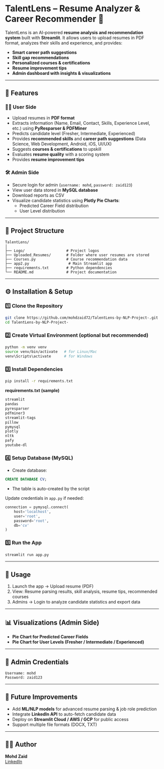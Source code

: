 # TalentLens – Resume Analyzer & Career Recommender 🎯  

TalentLens is an AI-powered **resume analysis and recommendation system** built with **Streamlit**. It allows users to upload resumes in PDF format, analyzes their skills and experience, and provides:  
- **Smart career path suggestions**  
- **Skill gap recommendations**  
- **Personalized courses & certifications**  
- **Resume improvement tips**  
- **Admin dashboard with insights & visualizations**  

---

## 🚀 Features  
### 👨‍💻 User Side
- Upload resumes in **PDF format**  
- Extracts information (Name, Email, Contact, Skills, Experience Level, etc.) using **PyResparser & PDFMiner**  
- Predicts candidate level (Fresher, Intermediate, Experienced)  
- Provides **recommended skills** and **career path suggestions** (Data Science, Web Development, Android, iOS, UI/UX)  
- Suggests **courses & certifications** to upskill  
- Evaluates **resume quality** with a scoring system  
- Provides **resume improvement tips**  

### 🛠 Admin Side
- Secure login for admin (`username: mohd`, `password: zaid123`)  
- View user data stored in **MySQL database**  
- Download reports as CSV  
- Visualize candidate statistics using **Plotly Pie Charts**:  
  - Predicted Career Field distribution  
  - User Level distribution  

---

## 📂 Project Structure  
```
TalentLens/
│
├── Logo/                   # Project logos
├── Uploaded_Resumes/       # Folder where user resumes are stored
├── Courses.py              # Course recommendation data
├── app2.py                  # Main Streamlit app
├── requirements.txt        # Python dependencies
└── README.md               # Project documentation
```

---

## ⚙️ Installation & Setup  

### 1️⃣ Clone the Repository
```bash
git clone https://github.com/mohdzaid72/TalentLens-by-NLP-Project-.git
cd TalentLens-by-NLP-Project-
```

### 2️⃣ Create Virtual Environment (optional but recommended)
```bash
python -m venv venv
source venv/bin/activate   # for Linux/Mac
venv\Scripts\activate      # for Windows
```

### 3️⃣ Install Dependencies
```bash
pip install -r requirements.txt
```

**requirements.txt (sample)**  
```txt
streamlit
pandas
pyresparser
pdfminer3
streamlit-tags
pillow
pymysql
plotly
nltk
pafy
youtube-dl
```

### 4️⃣ Setup Database (MySQL)
- Create database:
```sql
CREATE DATABASE CV;
```
- The table is auto-created by the script  

Update credentials in `app.py` if needed:
```python
connection = pymysql.connect(
    host='localhost',
    user='root',
    password='root',
    db='cv'
)
```

### 5️⃣ Run the App
```bash
streamlit run app.py
```

---

## 🎯 Usage
1. Launch the app → Upload resume (PDF)  
2. View: Resume parsing results, skill analysis, resume tips, recommended courses  
3. Admins → Login to analyze candidate statistics and export data  

---

## 📊 Visualizations (Admin Side)
- **Pie Chart for Predicted Career Fields**  
- **Pie Chart for User Levels (Fresher / Intermediate / Experienced)**  

---

## 🔑 Admin Credentials
```
Username: mohd
Password: zaid123
```

---

## 📌 Future Improvements
- Add **ML/NLP models** for advanced resume parsing & job role prediction  
- Integrate **LinkedIn API** to auto-fetch candidate data  
- Deploy on **Streamlit Cloud / AWS / GCP** for public access  
- Support multiple file formats (DOCX, TXT)  

---

## 👨‍💻 Author
**Mohd Zaid**  
[LinkedIn](https://www.linkedin.com/in/mohd-zaid-5b6452233/)  
